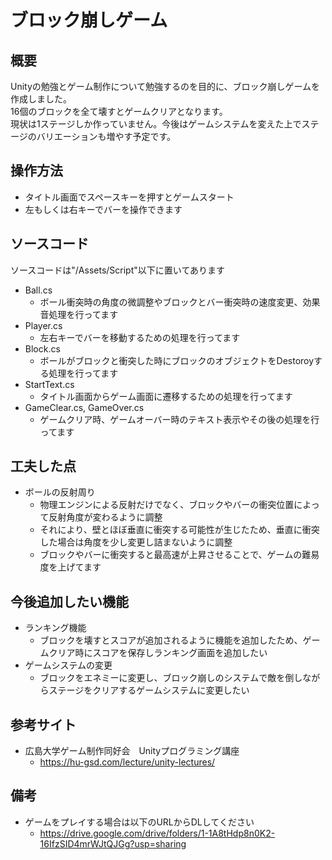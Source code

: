 # ブロック崩しゲーム
## 概要
Unityの勉強とゲーム制作について勉強するのを目的に、ブロック崩しゲームを作成しました。  
16個のブロックを全て壊すとゲームクリアとなります。  
現状は1ステージしか作っていません。今後はゲームシステムを変えた上でステージのバリエーションも増やす予定です。  
## 操作方法
* タイトル画面でスペースキーを押すとゲームスタート
* 左もしくは右キーでバーを操作できます
## ソースコード
ソースコードは"/Assets/Script"以下に置いてあります
* Ball.cs
  * ボール衝突時の角度の微調整やブロックとバー衝突時の速度変更、効果音処理を行ってます
* Player.cs
  * 左右キーでバーを移動するための処理を行ってます
* Block.cs
  * ボールがブロックと衝突した時にブロックのオブジェクトをDestoroyする処理を行ってます
* StartText.cs
  * タイトル画面からゲーム画面に遷移するための処理を行ってます
* GameClear.cs, GameOver.cs
  * ゲームクリア時、ゲームオーバー時のテキスト表示やその後の処理を行ってます 
## 工夫した点
* ボールの反射周り
  * 物理エンジンによる反射だけでなく、ブロックやバーの衝突位置によって反射角度が変わるように調整
  * それにより、壁とほぼ垂直に衝突する可能性が生じたため、垂直に衝突した場合は角度を少し変更し詰まないように調整
  * ブロックやバーに衝突すると最高速が上昇させることで、ゲームの難易度を上げてます
## 今後追加したい機能
* ランキング機能
  * ブロックを壊すとスコアが追加されるように機能を追加したため、ゲームクリア時にスコアを保存しランキング画面を追加したい
* ゲームシステムの変更
  * ブロックをエネミーに変更し、ブロック崩しのシステムで敵を倒しながらステージをクリアするゲームシステムに変更したい　
## 参考サイト
* 広島大学ゲーム制作同好会　Unityプログラミング講座 
  * https://hu-gsd.com/lecture/unity-lectures/
## 備考
* ゲームをプレイする場合は以下のURLからDLしてください
  * https://drive.google.com/drive/folders/1-1A8tHdp8n0K2-16IfzSID4mrWJtQJGg?usp=sharing
